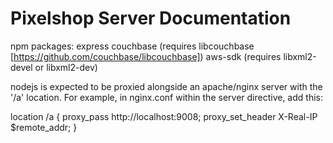 Pixelshop Server Documentation
==============================

npm packages:
express
couchbase (requires libcouchbase [https://github.com/couchbase/libcouchbase])
aws-sdk (requires libxml2-devel or libxml2-dev)

nodejs is expected to be proxied alongside an apache/nginx server with the '/a' location. For example, in nginx.conf within the server directive, add this:

location /a {
    proxy_pass http://localhost:9008;
    proxy_set_header X-Real-IP $remote_addr;
}